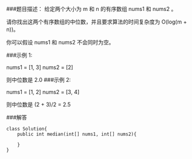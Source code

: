 ###题目描述：
给定两个大小为 m 和 n 的有序数组 nums1 和 nums2 。

请你找出这两个有序数组的中位数，并且要求算法的时间复杂度为 O(log(m + n))。

你可以假设 nums1 和 nums2 不会同时为空。

###示例 1:

nums1 = [1, 3]
nums2 = [2]

则中位数是 2.0
###示例 2:

nums1 = [1, 2]
nums2 = [3, 4]

则中位数是 (2 + 3)/2 = 2.5

###解答
```
class Solution{
    public int median(int[] nums1, int[] nums2){
        
    }
}
```